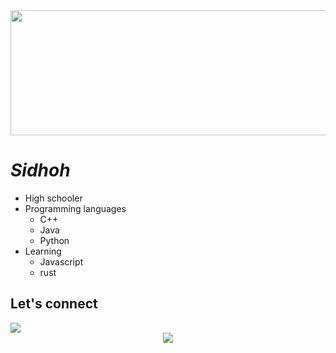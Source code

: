 <div align="center">
  <img src="https://raw.githubusercontent.com/roooof/roooof/main/imgs/animated-koi-fish.gif" height="200" width="700">
</div>

# ***Sidhoh***

- High schooler 
- Programming languages
  - C++
  - Java
  - Python
- Learning 
  - Javascript
  - rust
 
 ## Let's connect
 <img src="https://discord.c99.nl/widget/theme-3/838770630219399209.png" />
 
<div align="center">
<img src="https://komarev.com/ghpvc/?username=Sidhoh&&style=flat-square" align="center" />
</div>  
